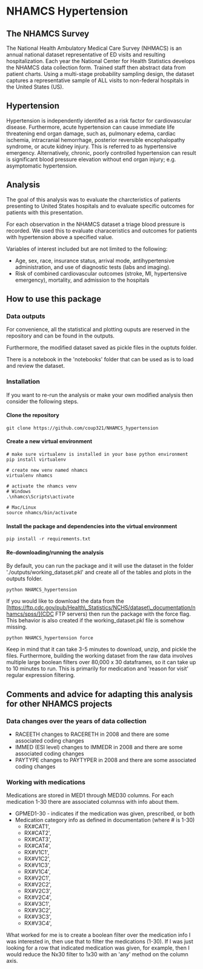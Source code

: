 # NHAMCS Hypertension

## The NHAMCS Survey

The National Health Ambulatory Medical Care Survey (NHMACS) is an annual
national dataset representative of ED visits and resulting hospitalization.
Each year the National Center for Health Statistics develops the NHAMCS
data collection form. Trained staff then abstract data from patient charts.
Using a multi-stage probability sampling design, the dataset captures a
representative sample of ALL visits to non-federal hospitals in the United
States (US).

## Hypertension

Hypertension is independently identifed as a risk factor for cardiovascular
disease. Furthermore, acute hypertension can cause immediate life threatening end organ
damage, such as, pulmonary edema, cardiac ischemia, intracranial hemorrhage,
posterior reversible encephalopathy syndrome, or acute kidney injury. This
is referred to as hypertensive emergency. Alternatively, chronic, poorly
controlled hypertension can result is significant blood pressure elevation
without end organ injury; e.g. asymptomatic hypertension.

## Analysis

The goal of this analysis was to evaluate the charcteristics of patients
presenting to United States hospitals and to evaluate specific outcomes
for patients with this presentation.

For each observation in the NHAMCS dataset a triage blood pressure is recorded.
We used this to evaluate characeristics and outcomes for patients with
hypertension above a specified value.

Variables of interest included but are not limited to the following:

*   Age, sex, race, insurance status, arrival mode, antihypertensive administration,
    and use of diagnostic tests (labs and imaging).
*   Risk of combined cardiovascular outcomes (stroke, MI, hypertensive emergency),
    mortality, and admission to the hospitals

## How to use this package

### Data outputs

For convenience, all the statistical and plotting ouputs are reserved
in the repository and can be found in the outputs.

Furthermore, the modified dataset saved as pickle files in the ouptuts folder.

There is a notebook in the 'notebooks' folder that can be used as is to
load and review the dataset.

### Installation

If you want to re-run the analysis or make your own modified analysis then
consider the following steps.

#### Clone the repository

```
git clone https://github.com/coup321/NHAMCS_hypertension
```

#### Create a new virtual environment

```
# make sure virtualenv is installed in your base python environment
pip install virtualenv

# create new venv named nhamcs
virtualenv nhamcs

# activate the nhamcs venv
# Windows
.\nhamcs\Scripts\activate

# Mac/Linux
source nhamcs/bin/activate
```

#### Install the package and dependencies into the virtual environment

```
pip install -r requirements.txt
```

#### Re-downloading/running the analysis

By default, you can run the package and it will use the dataset in the folder
'./outputs/working\_dataset.pkl' and create all of the tables and plots in the
outputs folder.

```
python NHAMCS_hypertension
```
If you would like to download the data from the
[https://ftp.cdc.gov/pub/Health\_Statistics/NCHS/dataset\_documentation/nhamcs/spss/](CDC FTP servers)
then run the package with the force flag. This behavior is also created if the
working\_dataset.pkl file is somehow missing.

```
python NHAMCS_hypertension force
```

Keep in mind that it can take 3-5 minutes to download, unzip, and pickle the
files. Furthermore, building the working dataset from the raw data involves
multiple large boolean filters over 80,000 x 30 dataframes, so it can take up
to 10 minutes to run. This is primarily for medication and 'reason for visit'
regular expression filtering.

## Comments and advice for adapting this analysis for other NHAMCS projects

### Data changes over the years of data collection
- RACEETH changes to RACERETH in 2008 and there are some associated coding 
changes
- IMMED (ESI level) changes to IMMEDR in 2008 and there are some associated 
coding changes
- PAYTYPE changes to PAYTYPER in 2008 and there are some associated 
coding changes

### Working with medications
Medications are stored in MED1 through MED30 columns. For each medication 1-30
there are associated columnss with info about them.
- GPMED1-30 - indicates if the medication was given, prescribed, or both
- Medication category info as defined in documentation (where # is 1-30)
    - RX#CAT1',
    - RX#CAT2',
    - RX#CAT3',
    - RX#CAT4',
    - RX#V1C1',
    - RX#V1C2',
    - RX#V1C3',
    - RX#V1C4',
    - RX#V2C1',
    - RX#V2C2',
    - RX#V2C3',
    - RX#V2C4',
    - RX#V3C1',
    - RX#V3C2',
    - RX#V3C3',
    - RX#V3C4',

What worked for me is to create a boolean filter over the medication info I was
interested in, then use that to filter the medications (1-30). If I was just 
looking for a row that indicated medication was given, for example, then I would
reduce the Nx30 filter to 1x30 with an 'any' method on the column axis.
